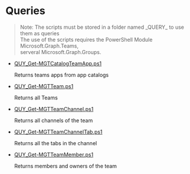 # Queries

> Note: The scripts must be stored in a folder named \_QUERY_ to use them as queries
<br>The use of the scripts requires the PowerShell Module Microsoft.Graph.Teams,
<br>serveral Microsoft.Graph.Groups.

+ [QUY_Get-MGTCatalogTeamApp.ps1](./QUY_Get-MGTCatalogTeamApp.ps1)

  Returns teams apps from app catalogs

+ [QUY_Get-MGTTeam.ps1](./QUY_Get-MGTTeam.ps1)

  Returns all Teams

+ [QUY_Get-MGTTeamChannel.ps1](./QUY_Get-MGTTeamChannel.ps1)

  Returns all channels of the team

+ [QUY_Get-MGTTeamChannelTab.ps1](./QUY_Get-MGTTeamChannelTab.ps1)

  Returns all the tabs in the channel

+ [QUY_Get-MGTTeamMember.ps1](./QUY_Get-MGTTeamMember.ps1)

  Returns members and owners of the team